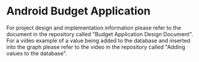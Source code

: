 # Android Budget Application

For project design and implementation information please refer to the document in the repository called "Budget Application Design Document". For a video example of a value being added to the database and inserted into the graph please refer to the video in the repository called "Adding values to the database".
